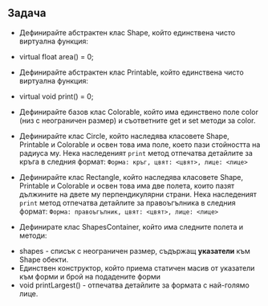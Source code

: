 ## Задача

- Дефинирайте абстрактен клас Shape, който единствена чисто виртуална функция:
 * virtual float area() = 0;

- Дефинирайте абстрактен клас Printable, който единствена чисто виртуална функция:
 * virtual void print() = 0;

- Дефинирайте базов клас Colorable, който има единствено поле color (низ с неограничен размер) и съответните get и set методи за color.

- Дефинирайте клас Circle, който наследява класовете Shape, Printable и Colorable и освен това има поле, което пази стойността на радиуса му. Нека наследеният `print` метод отпечатва детайлите за кръга в следния формат:
`Форма: кръг, цвят: <цвят>, лице: <лице>`

- Дефинирайте клас Rectangle, който наследява класовете Shape, Printable и Colorable и освен това има две полета, които пазят дължините на двете му перпендикулярни страни.
Нека наследеният `print` метод отпечатва детайлите за правоъгълника в следния формат:
`Форма: правоъгълник, цвят: <цвят>, лице: <лице>`

- Дефинирате клас ShapesContainer, който има следните полета и методи:
 * shapes - списък с неограничен размер, съдържащ **указатели** към Shape обекти.
 * Единствен конструктор, който приема статичен масив от указатели към форми и брой на подадените форми
 * void printLargest() - отпечатва детайлите за формата с най-голямо лице.